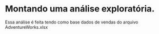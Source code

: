 # Montando uma análise exploratória.

Essa análise é feita tendo como  base
dados de vendas do arquivo AdventureWorks.xlsx
